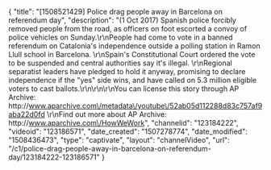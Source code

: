 {
    "title": "[1508521429] Police drag people away in Barcelona on referendum day",
    "description": "(1 Oct 2017) Spanish police forcibly removed people from the road, as officers on foot escorted a convoy of police vehicles on Sunday.\r\nPeople had come to vote in a banned referendum on Catalonia's independence outside a polling station in Ramon Llull school in Barcelona. \r\nSpain's Constitutional Court ordered the vote to be suspended and central authorities say it's illegal. \r\nRegional separatist leaders have pledged to hold it anyway, promising to declare independence if the \"yes\" side wins, and have called on 5.3 million eligible voters to cast ballots.\r\n\r\n\r\nYou can license this story through AP Archive: http:\/\/www.aparchive.com\/metadata\/youtube\/52ab05d112288d83c757af9aba22d0fd \r\nFind out more about AP Archive: http:\/\/www.aparchive.com\/HowWeWork",
    "channelid": "123184222",
    "videoid": "123186571",
    "date_created": "1507278774",
    "date_modified": "1508436473",
    "type": "captivate",
    "layout": "channelVideo",
    "url": "\/c1\/police-drag-people-away-in-barcelona-on-referendum-day\/123184222-123186571"
}